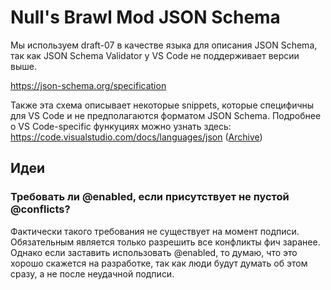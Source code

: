 # Null's Brawl Mod JSON Schema

Мы используем draft-07 в качестве языка для описания JSON Schema, так как JSON Schema Validator у VS Code не поддерживает версии выше.

https://json-schema.org/specification

Также эта схема описывает некоторые snippets, которые специфичны для VS Code и не предполагаются форматом JSON Schema. Подробнее о VS Code-specific функуциях можно узнать здесь: https://code.visualstudio.com/docs/languages/json ([Archive](https://web.archive.org/web/20250914171533/https://code.visualstudio.com/docs/languages/json))

## Идеи

### Требовать ли @enabled, если присутствует не пустой @conflicts?

Фактически такого требования не существует на момент подписи. Обязательным является только разрешить все конфликты фич заранее. Однако если заставить использовать @enabled, то думаю, что это хорошо скажется на разработке, так как люди будут думать об этом сразу, а не после неудачной подписи. 